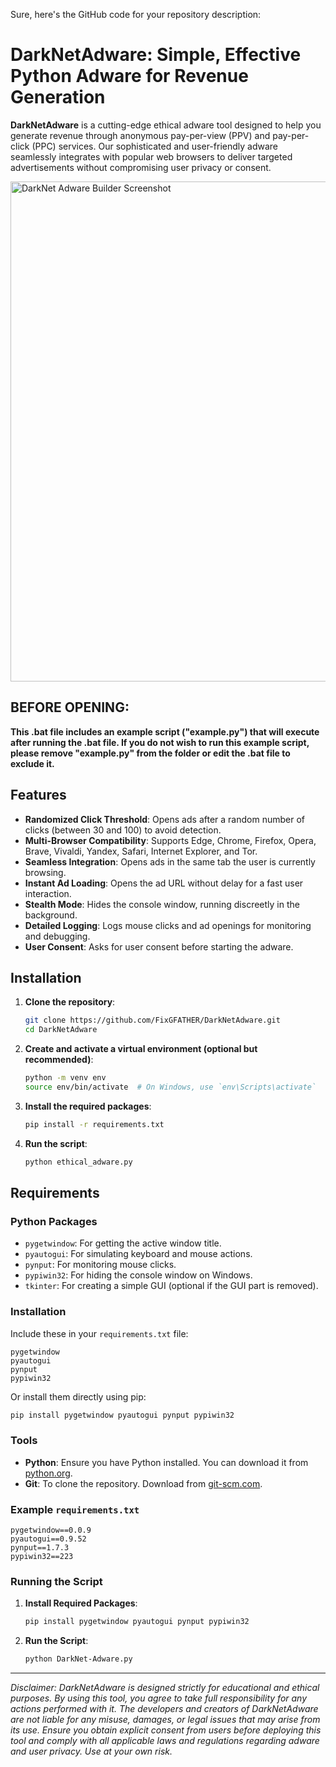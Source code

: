 Sure, here's the GitHub code for your repository description:


# DarkNetAdware: Simple, Effective Python Adware for Revenue Generation

**DarkNetAdware** is a cutting-edge ethical adware tool designed to help you generate revenue through anonymous pay-per-view (PPV) and pay-per-click (PPC) services. Our sophisticated and user-friendly adware seamlessly integrates with popular web browsers to deliver targeted advertisements without compromising user privacy or consent.

<img src="https://imgur.com/gLyfha5.jpg" alt="DarkNet Adware Builder Screenshot" width="800">

## BEFORE OPENING:

**This .bat file includes an example script ("example.py") that will execute after running the .bat file. If you do not wish to run this example script, please remove "example.py" from the folder or edit the .bat file to exclude it.**


## Features

- **Randomized Click Threshold**: Opens ads after a random number of clicks (between 30 and 100) to avoid detection.
- **Multi-Browser Compatibility**: Supports Edge, Chrome, Firefox, Opera, Brave, Vivaldi, Yandex, Safari, Internet Explorer, and Tor.
- **Seamless Integration**: Opens ads in the same tab the user is currently browsing.
- **Instant Ad Loading**: Opens the ad URL without delay for a fast user interaction.
- **Stealth Mode**: Hides the console window, running discreetly in the background.
- **Detailed Logging**: Logs mouse clicks and ad openings for monitoring and debugging.
- **User Consent**: Asks for user consent before starting the adware.

## Installation

1. **Clone the repository**:
   ```bash
   git clone https://github.com/FixGFATHER/DarkNetAdware.git
   cd DarkNetAdware
   ```

2. **Create and activate a virtual environment (optional but recommended)**:
   ```bash
   python -m venv env
   source env/bin/activate  # On Windows, use `env\Scripts\activate`
   ```

3. **Install the required packages**:
   ```bash
   pip install -r requirements.txt
   ```

4. **Run the script**:
   ```bash
   python ethical_adware.py
   ```

## Requirements

### Python Packages

- `pygetwindow`: For getting the active window title.
- `pyautogui`: For simulating keyboard and mouse actions.
- `pynput`: For monitoring mouse clicks.
- `pypiwin32`: For hiding the console window on Windows.
- `tkinter`: For creating a simple GUI (optional if the GUI part is removed).

### Installation

Include these in your `requirements.txt` file:
```plaintext
pygetwindow
pyautogui
pynput
pypiwin32
```

Or install them directly using pip:
```bash
pip install pygetwindow pyautogui pynput pypiwin32
```

### Tools

- **Python**: Ensure you have Python installed. You can download it from [python.org](https://www.python.org/).
- **Git**: To clone the repository. Download from [git-scm.com](https://git-scm.com/).

### Example `requirements.txt`

```plaintext
pygetwindow==0.0.9
pyautogui==0.9.52
pynput==1.7.3
pypiwin32==223
```

### Running the Script

1. **Install Required Packages**:
   ```bash
   pip install pygetwindow pyautogui pynput pypiwin32
   ```

2. **Run the Script**:
   ```bash
   python DarkNet-Adware.py
   ```

---

*Disclaimer: DarkNetAdware is designed strictly for educational and ethical purposes. By using this tool, you agree to take full responsibility for any actions performed with it. The developers and creators of DarkNetAdware are not liable for any misuse, damages, or legal issues that may arise from its use. Ensure you obtain explicit consent from users before deploying this tool and comply with all applicable laws and regulations regarding adware and user privacy. Use at your own risk.*
```

